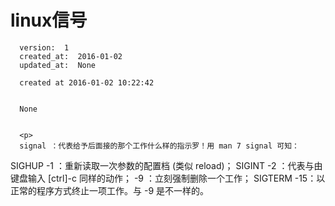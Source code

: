 
  # linux信号

      version:  1
      created_at:  2016-01-02
      updated_at:  None

      created at 2016-01-02 10:22:42 


      None


      <p>
      signal ：代表给予后面接的那个工作什么样的指示罗！用 man 7 signal 可知：
SIGHUP  -1 ：重新读取一次参数的配置档 (类似 reload)；
SIGINT  -2 ：代表与由键盘输入 [ctrl]-c 同样的动作；
  -9 ：立刻强制删除一个工作；
SIGTERM  -15：以正常的程序方式终止一项工作。与 -9 是不一样的。
      </p>

  